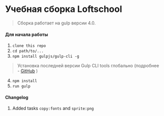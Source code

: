 # Учебная сборка Loftschool

> Сборка работает на gulp версии 4.0. 

#### Для начала работы

1. ```clone this repo```
2. ```cd path/to/...```
3. ```npm install gulpjs/gulp-cli -g```  
> Установка последней версии Gulp CLI tools глобально (подробнее - [GitHub](https://github.com/gulpjs/gulp/blob/4.0/docs/getting-started.md) )

4. ```npm install```
6. ```run gulp``` 

#### Changelog

1. Added tasks `copy:fonts` and `sprite:png`

